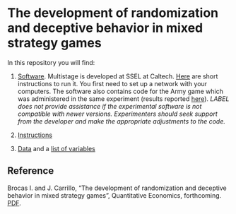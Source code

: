 # The development of randomization and deceptive behavior in mixed strategy games

In this repository you will find: 

1. [Software](https://github.com/labelinstitute/dev_DM/tree/main/Hide/Software). Multistage is developed at SSEL at Caltech. [Here](https://drive.google.com/file/d/1jp9XA6YVJm3eW9_c4rYbBQtlSfmJg9XO/view) are short instructions to run it. You first need to set up a network with your computers.  The software also contains code for the Army game which was administered in the same experiment (results reported [here](https://isabellebrocas.org/Research/army.pdf)). *LABEL does not provide assistance if the experimental software is not compatible with newer versions. Experimenters should seek support from the developer and make the appropriate adjustments to the code.*

2. [Instructions](https://raw.githubusercontent.com/labelinstitute/dev_DM/main/Hide/Instructions_Hide.pdf) 

3. [Data](https://github.com/labelinstitute/dev_DM/tree/main/Hide/Data) and a [list of variables](https://raw.githubusercontent.com/labelinstitute/dev_DM/main/Hide/Variables_Hide.pdf)


## Reference
Brocas I. and J. Carrillo, “The development of randomization and deceptive behavior in mixed strategy games”, Quantitative Economics, forthcoming. [PDF](http://isabellebrocas.org/Research/Hide.pdf).
